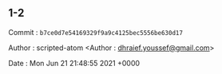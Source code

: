 ## 1-2 

 Commit : `b7ce0d7e54169329f9a9c4125bec5556be630d17`

 Author : scripted-atom <Author : dhraief.youssef@gmail.com> 

 Date 	: Mon Jun 21 21:48:55 2021 +0000 

